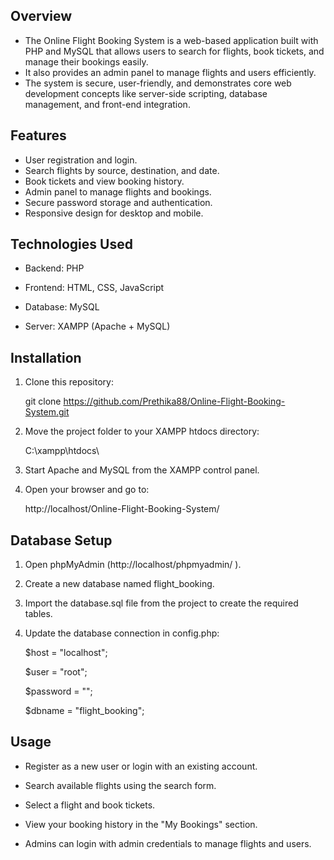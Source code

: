## Overview
- The Online Flight Booking System is a web-based application built with PHP and MySQL that allows users to search for flights, book tickets, and manage their bookings easily.
- It also provides an admin panel to manage flights and users efficiently.
- The system is secure, user-friendly, and demonstrates core web development concepts like server-side scripting, database management, and front-end integration.
  
## Features
- User registration and login.
- Search flights by source, destination, and date.
- Book tickets and view booking history.
- Admin panel to manage flights and bookings.
- Secure password storage and authentication.
- Responsive design for desktop and mobile.
  
## Technologies Used

- Backend: PHP

- Frontend: HTML, CSS, JavaScript

- Database: MySQL

- Server: XAMPP (Apache + MySQL)

## Installation

1. Clone this repository:

   git clone https://github.com/Prethika88/Online-Flight-Booking-System.git

2. Move the project folder to your XAMPP htdocs directory:

   C:\xampp\htdocs\

3. Start Apache and MySQL from the XAMPP control panel.

4. Open your browser and go to:

   http://localhost/Online-Flight-Booking-System/

## Database Setup

1. Open phpMyAdmin (http://localhost/phpmyadmin/ ).

2. Create a new database named flight_booking.

3. Import the database.sql file from the project to create the required tables.

4. Update the database connection in config.php:

   $host = "localhost";

   $user = "root";

   $password = "";

   $dbname = "flight_booking";

## Usage

- Register as a new user or login with an existing account.

- Search available flights using the search form.

- Select a flight and book tickets.

- View your booking history in the "My Bookings" section.

- Admins can login with admin credentials to manage flights and users.
